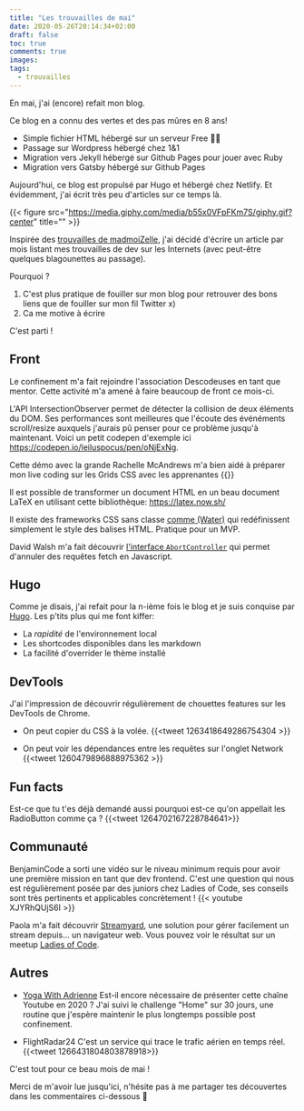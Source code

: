 ```yaml
---
title: "Les trouvailles de mai"
date: 2020-05-26T20:14:34+02:00
draft: false
toc: true
comments: true
images:
tags:
  - trouvailles
---
```


En mai, j'ai (encore) refait mon blog. 

Ce blog en a connu des vertes et des pas mûres en 8 ans! 
- Simple fichier HTML hébergé sur un serveur Free 👵🏼
- Passage sur Wordpress hébergé chez 1&1
- Migration vers Jekyll hébergé sur Github Pages pour jouer avec Ruby
- Migration vers Gatsby hébergé sur Github Pages

Aujourd'hui, ce blog est propulsé par Hugo et hébergé chez Netlify. Et évidemment, j'ai écrit très peu d'articles sur ce temps là.

{{< figure src="https://media.giphy.com/media/b55x0VFpFKm7S/giphy.gif?center" title="" >}}

Inspirée des [trouvailles de madmoiZelle](https://www.madmoizelle.com/rubriques/pour-rire/trouvailles-dinternet-pour-bien-commencer-la-semaine), j'ai décidé d'écrire un article par mois listant mes trouvailles de dev sur les Internets (avec peut-être quelques blagounettes au passage).

Pourquoi ? 
1. C'est plus pratique de fouiller sur mon blog pour retrouver des bons liens que de fouiller sur mon fil Twitter x)
2. Ca me motive à écrire

C'est parti ! 


## Front 
Le confinement m'a fait rejoindre l'association Descodeuses en tant que mentor. Cette activité m'a amené à faire beaucoup de front ce mois-ci. 

L'API IntersectionObserver permet de détecter la collision de deux éléments du DOM. Ses performances sont meilleures que l'écoute des événéments scroll/resize auxquels j'aurais pû penser pour ce problème jusqu'à maintenant.  Voici un petit codepen d'exemple ici https://codepen.io/leiluspocus/pen/oNjExNg. 

Cette démo avec la grande Rachelle McAndrews m'a bien aidé à préparer mon live coding sur les Grids CSS avec les apprenantes 
{{<youtube g1osnSY9mSU>}}

Il est possible de transformer un document HTML en un beau document LaTeX en utilisant cette bibliothèque: https://latex.now.sh/ 

Il existe des frameworks CSS sans classe [comme (Water)](https://watercss.kognise.dev/) qui redéfinissent simplement le style des balises HTML. Pratique pour un MVP.

David Walsh m'a fait découvrir [l'interface `AbortController`](https://davidwalsh.name/cancel-fetch) qui permet d'annuler des requêtes fetch en Javascript.  

## Hugo 
Comme je disais, j'ai refait pour la n-ième fois le blog et je suis conquise par [Hugo](https://gohugo.io/).
Les p'tits plus qui me font kiffer: 

- La _rapidité_ de l'environnement local
- Les shortcodes disponibles dans les markdown
- La facilité d'overrider le thème installé

## DevTools 
J'ai l'impression de découvrir régulièrement de chouettes features sur les DevTools de Chrome. 

- On peut copier du CSS à la volée.
{{<tweet 1263418649286754304 >}}

- On peut voir les dépendances entre les requêtes sur l'onglet Network
{{<tweet 1260479896888975362 >}}

## Fun facts

Est-ce que tu t'es déjà demandé aussi pourquoi est-ce qu'on appellait les RadioButton comme ça ?
{{<tweet 1264702167228784641>}}


## Communauté 

BenjaminCode a sorti une vidéo sur le niveau minimum requis pour avoir une première mission en tant que dev frontend. C'est une question qui nous est régulièrement posée par des juniors chez Ladies of Code, ses conseils sont très pertinents et applicables concrètement ! 
{{< youtube XJYRhQUjS6I >}}

Paola m'a fait découvrir [Streamyard](https://streamyard.com/), une solution pour gérer facilement un stream depuis... un navigateur web. Vous pouvez voir le résultat sur un meetup [Ladies of Code](https://www.youtube.com/watch?v=QGM_kT0KWXA&t=5s). 


## Autres

- [Yoga With Adrienne](https://www.youtube.com/channel/UCFKE7WVJfvaHW5q283SxchA)
Est-il encore nécessaire de présenter cette chaîne Youtube en 2020 ? J'ai suivi le challenge "Home" sur 30 jours, une routine que j'espère maintenir le plus longtemps possible post confinement. 

- FlightRadar24
C'est un service qui trace le trafic aérien en temps réel.
{{<tweet 1266431804803878918>}}

C'est tout pour ce beau mois de mai ! 

Merci de m'avoir lue jusqu'ici, n'hésite pas à me partager tes découvertes dans les commentaires ci-dessous 👋
